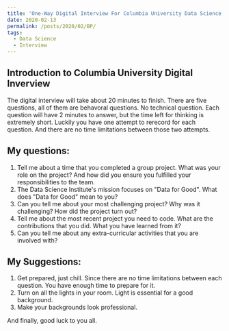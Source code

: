 ```yaml
---
title: 'One-Way Digital Interview For Columbia University Data Science Master'
date: 2020-02-13
permalink: /posts/2020/02/BP/
tags:
  - Data Science
  - Interview
---
```


Introduction to Columbia University Digital Inverview
------
The digital interview will take about 20 minutes to finish. There are five questions, all of them are behavoral questions. No technical question. Each question will have 2 minutes to answer, but the time left for thinking is extremely short. Luckily you have one attempt to rerecord for each question. And there are no time limitations between those two attempts.


My questions:
------
1. Tell me about a time that you completed a group project. What was your role on the project? And how did you ensure you fulfilled your responsibilities to the team.
1. The Data Science Institute's mission focuses on "Data for Good". What does "Data for Good" mean to you?
1. Can you tell me about your most challenging project? Why was it challenging? How did the project turn out?
1. Tell me about the most recent project you need to code. What are the contributions that you did. What you have learned from it?
1. Can you tell me about any extra-curricular activities that you are involved with?


My Suggestions:
------
1. Get prepared, just chill. Since there are no time limitations between each question. You have enough time to prepare for it.
1. Turn on all the lights in your room. Light is essential for a good background.
1. Make your backgrounds look professional.

And finally, good luck to you all.

